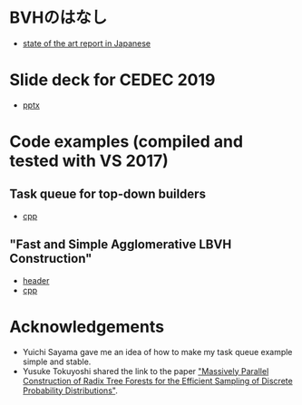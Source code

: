 # BVHのはなし
* [state of the art report in Japanese](https://shinjiogaki.github.io/bvh/)
# Slide deck for CEDEC 2019
* [pptx](https://github.com/shinjiogaki/bvh/blob/master/CEDEC2019.pptx)

# Code examples (compiled and tested with VS 2017)
## Task queue for top-down builders
* [cpp](https://github.com/shinjiogaki/bvh/blob/master/taskqueue.cpp)
## "Fast and Simple Agglomerative LBVH Construction"
* [header](https://github.com/shinjiogaki/bvh/blob/master/bvh_binary.h)
* [cpp](https://github.com/shinjiogaki/bvh/blob/master/bvh_binary.cpp)


# Acknowledgements
* Yuichi Sayama gave me an idea of how to make my task queue example simple and stable.
* Yusuke Tokuyoshi shared the link to the paper ["Massively Parallel Construction of Radix Tree Forests for the Efficient Sampling of Discrete Probability Distributions"](https://arxiv.org/pdf/1901.05423.pdf).
